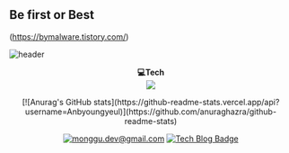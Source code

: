 # 
## Be first or Best

(https://bymalware.tistory.com/)

![header](https://capsule-render.vercel.app/api?type=waving&color=auto&height=300&section=header&text=Welcome&desc=byeong%20Yeol's%20git&descAlign=64&descAlignY=45&fontSize=70&fontAlignY=30)

<p align='center'>
    <strong>💻Tech</strong><br/>
    <img src ='https://img.shields.io/badge/Python-3766AB?style=flat-square&logo=Python&logoColor=white'/>

</p>

<div align=center>
[![Anurag's GitHub stats](https://github-readme-stats.vercel.app/api?username=Anbyoungyeul)](https://github.com/anuraghazra/github-readme-stats)
    
[![monggu.dev@gmail.com](https://img.shields.io/badge/Gmail-d14836?style=flat-square&logo=Gmail&logoColor=white&link=mailto:qudduf9313@gmail.com)](mailto:qudduf9313@gmail.com)
[![Tech Blog Badge](http://img.shields.io/badge/-Tech%20blog-black?style=flat-square&logo=github&link=https://bymalware.tistory.com//)](https://bymalware.tistory.com//) 
